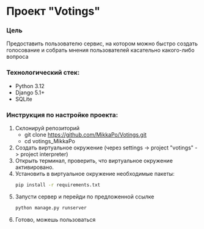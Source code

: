 # Проект "Votings"

### Цель
Предоставить пользователю сервис, на котором можно быстро создать голосование и собрать мнения пользователей касательно какого-либо вопроса

### Технологический стек:
- Python 3.12
- Django 5.1+
- SQLite

### Инструкция по настройке проекта:
1. Склонируй репозиторий
   - git clone https://github.com/MikkaPo/Votings.git
   - cd votings_MikkaPo
2. Создать виртуальное окружение (через settings -> project "votings" -> project interpreter)
3. Открыть терминал, проверить, что виртуальное окружение активировано.
4. Установить в виртуальное окружение необходимые пакеты: 
   ```bash
   pip install -r requirements.txt
   ```
5. Запусти сервер и перейди по предложенной ссылке
      ```bash
   python manage.py runserver
   ```
6. Готово, можешь пользоваться
   
